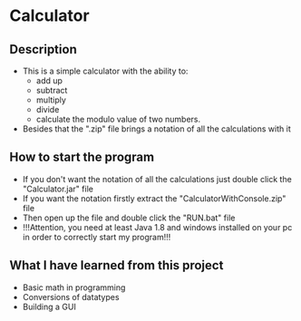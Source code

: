 # Calculator

## Description

- This is a simple calculator with the ability to:
    - add up
    - subtract
    - multiply
    - divide
    - calculate the modulo value of two numbers.    
- Besides that the ".zip" file brings a notation of all the calculations with it

## How to start the program

- If you don't want the notation of all the calculations just double click the "Calculator.jar" file
- If you want the notation firstly extract the "CalculatorWithConsole.zip" file
- Then open up the file and double click the "RUN.bat" file
- !!!Attention, you need at least Java 1.8 and windows installed on your pc in order to correctly start my program!!!

## What I have learned from this project

- Basic math in programming
- Conversions of datatypes
- Building a GUI

